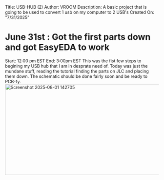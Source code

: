 Title: USB-HUB (2)
Author: VROOM
Description: A basic project that is going to be used to convert 1 usb on my computer to 2 USB's
Created On: "7/31/2025"

# June 31st : Got the first parts down and got EasyEDA to work
Start: 12:00 pm EST 
End: 3:00pm EST
This was the fist few steps to begining my USB hub that I am in desprate need of. Today was just the mundane stuff, reading the tutorial finding the parts on JLC and placing them down. The schematic should be done fairly soon and be ready to PCB-fy.
<img width="514" height="299" alt="Screenshot 2025-08-01 142705" src="https://github.com/user-attachments/assets/1267df54-25d8-48b5-9a31-de8a05c269cc" />
